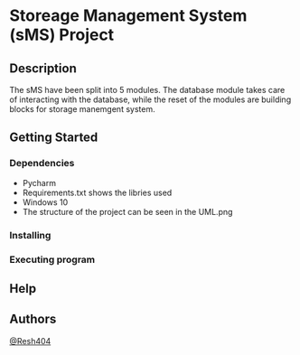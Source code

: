 # Storeage Management System (sMS) Project

## Description

The sMS have been split into 5 modules. The database module takes care of interacting with the database, 
while the reset of the modules are building blocks for storage manemgent system.
## Getting Started

### Dependencies

* Pycharm
* Requirements.txt shows the libries used
* Windows 10
* The structure of the project can be seen in the UML.png

### Installing


### Executing program

## Help

## Authors
[@Resh404](https://github.com/Resh404)
